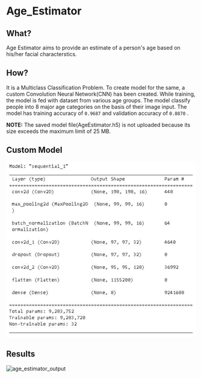 # Age_Estimator

## What?
Age Estimator aims to provide an estimate of a person's age based on his/her facial characterstics.

## How?
It is a Multiclass Classification Problem. To create model for the same, a custom Convolution Neural Network(CNN) has been created. While training, the model is fed with dataset from various age groups. The model classify people into 8 major age categories on the basis of their image input. The model has training accuracy of ``` 0.9687 ``` and validation accuracy of ``` 0.8870 ``` .

**NOTE:** The saved model file(AgeEstimator.h5) is not uploaded because its size exceeds the maximum limit of 25 MB.

## Custom Model
![custom_neural_network](https://github.com/Pratham-Pandey/Age_Estimator/blob/main/resources/custom_neural_network.JPG)

## Results

![age_estimator_output](https://user-images.githubusercontent.com/85839299/227793782-3d808bef-b186-4556-add6-f41522053387.JPG)
